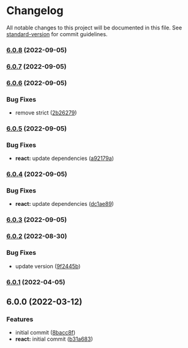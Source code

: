 # Changelog

All notable changes to this project will be documented in this file. See [standard-version](https://github.com/conventional-changelog/standard-version) for commit guidelines.

### [6.0.8](https://github.com/joshuaavalon/eslint-config/compare/@joshuaavalon/eslint-config-react@6.0.6...@joshuaavalon/eslint-config-react@6.0.8) (2022-09-05)

### [6.0.7](https://github.com/joshuaavalon/eslint-config/compare/@joshuaavalon/eslint-config-react@6.0.6...@joshuaavalon/eslint-config-react@6.0.7) (2022-09-05)

### [6.0.6](https://github.com/joshuaavalon/eslint-config/compare/@joshuaavalon/eslint-config-react@6.0.5...@joshuaavalon/eslint-config-react@6.0.6) (2022-09-05)


### Bug Fixes

* remove strict ([2b26279](https://github.com/joshuaavalon/eslint-config/commit/2b2627941e0361bd3f42b434e5f17c240ed039b1))

### [6.0.5](https://github.com/joshuaavalon/eslint-config/compare/@joshuaavalon/eslint-config-react@6.0.4...@joshuaavalon/eslint-config-react@6.0.5) (2022-09-05)


### Bug Fixes

* **react:** update dependencies ([a92179a](https://github.com/joshuaavalon/eslint-config/commit/a92179a62954664237f4939c431b8172ddaaaf33))

### [6.0.4](https://github.com/joshuaavalon/eslint-config/compare/@joshuaavalon/eslint-config-react@6.0.3...@joshuaavalon/eslint-config-react@6.0.4) (2022-09-05)


### Bug Fixes

* **react:** update dependencies ([dc1ae89](https://github.com/joshuaavalon/eslint-config/commit/dc1ae89bdfd578b335fffb87832d578b8ccadd3d))

### [6.0.3](https://github.com/joshuaavalon/eslint-config/compare/@joshuaavalon/eslint-config-react@6.0.2...@joshuaavalon/eslint-config-react@6.0.3) (2022-09-05)

### [6.0.2](https://github.com/joshuaavalon/eslint-config/compare/@joshuaavalon/eslint-config-react@6.0.1...@joshuaavalon/eslint-config-react@6.0.2) (2022-08-30)


### Bug Fixes

* update version ([9f2445b](https://github.com/joshuaavalon/eslint-config/commit/9f2445b0644399eeadf3dc145f8ec34db0a9545a))

### [6.0.1](https://github.com/joshuaavalon/eslint-config/compare/@joshuaavalon/eslint-config-react@6.0.0...@joshuaavalon/eslint-config-react@6.0.1) (2022-04-05)

## 6.0.0 (2022-03-12)


### Features

* initial commit ([8bacc8f](https://github.com/joshuaavalon/eslint-config/commit/8bacc8fe613ca20e971e717059836a7b7464557b))
* **react:** initial commit ([b31a683](https://github.com/joshuaavalon/eslint-config/commit/b31a683b679a241869343a99687379a592ffd740))
